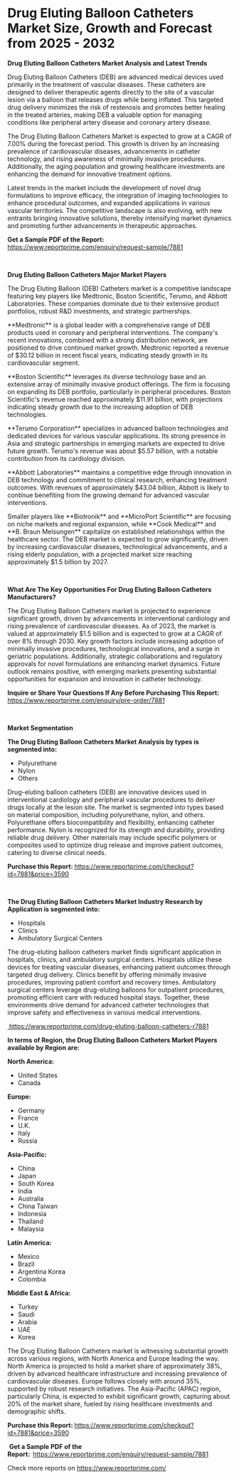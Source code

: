 <p><h1>Drug Eluting Balloon Catheters Market Size, Growth and Forecast from 2025 - 2032</h1></p><p><strong>Drug Eluting Balloon Catheters Market Analysis and Latest Trends</strong></p>
<p><p>Drug Eluting Balloon Catheters (DEB) are advanced medical devices used primarily in the treatment of vascular diseases. These catheters are designed to deliver therapeutic agents directly to the site of a vascular lesion via a balloon that releases drugs while being inflated. This targeted drug delivery minimizes the risk of restenosis and promotes better healing in the treated arteries, making DEB a valuable option for managing conditions like peripheral artery disease and coronary artery disease.</p><p>The Drug Eluting Balloon Catheters Market is expected to grow at a CAGR of 7.00% during the forecast period. This growth is driven by an increasing prevalence of cardiovascular diseases, advancements in catheter technology, and rising awareness of minimally invasive procedures. Additionally, the aging population and growing healthcare investments are enhancing the demand for innovative treatment options. </p><p>Latest trends in the market include the development of novel drug formulations to improve efficacy, the integration of imaging technologies to enhance procedural outcomes, and expanded applications in various vascular territories. The competitive landscape is also evolving, with new entrants bringing innovative solutions, thereby intensifying market dynamics and promoting further advancements in therapeutic approaches.</p></p>
<p><strong>Get a Sample PDF of the Report:&nbsp;</strong> <a href="https://www.reportprime.com/enquiry/request-sample/7881?utm_campaign=2758&utm_medium=2&utm_source=Github&utm_content=ia&utm_term=19032025&utm_id=drug-eluting-balloon-catheters">https://www.reportprime.com/enquiry/request-sample/7881</a></p>
<p>&nbsp;</p>
<p><strong>Drug Eluting Balloon Catheters Major Market Players</strong></p>
<p><p>The Drug Eluting Balloon (DEB) Catheters market is a competitive landscape featuring key players like Medtronic, Boston Scientific, Terumo, and Abbott Laboratories. These companies dominate due to their extensive product portfolios, robust R&D investments, and strategic partnerships.</p><p>**Medtronic** is a global leader with a comprehensive range of DEB products used in coronary and peripheral interventions. The company's recent innovations, combined with a strong distribution network, are positioned to drive continued market growth. Medtronic reported a revenue of $30.12 billion in recent fiscal years, indicating steady growth in its cardiovascular segment.</p><p>**Boston Scientific** leverages its diverse technology base and an extensive array of minimally invasive product offerings. The firm is focusing on expanding its DEB portfolio, particularly in peripheral procedures. Boston Scientific's revenue reached approximately $11.91 billion, with projections indicating steady growth due to the increasing adoption of DEB technologies.</p><p>**Terumo Corporation** specializes in advanced balloon technologies and dedicated devices for various vascular applications. Its strong presence in Asia and strategic partnerships in emerging markets are expected to drive future growth. Terumo's revenue was about $5.57 billion, with a notable contribution from its cardiology division.</p><p>**Abbott Laboratories** maintains a competitive edge through innovation in DEB technology and commitment to clinical research, enhancing treatment outcomes. With revenues of approximately $43.04 billion, Abbott is likely to continue benefiting from the growing demand for advanced vascular interventions.</p><p>Smaller players like **Biotronik** and **MicroPort Scientific** are focusing on niche markets and regional expansion, while **Cook Medical** and **B. Braun Melsungen** capitalize on established relationships within the healthcare sector. The DEB market is expected to grow significantly, driven by increasing cardiovascular diseases, technological advancements, and a rising elderly population, with a projected market size reaching approximately $1.5 billion by 2027.</p></p>
<p>&nbsp;</p>
<p><strong>What Are The Key Opportunities For Drug Eluting Balloon Catheters Manufacturers?</strong></p>
<p><p>The Drug Eluting Balloon Catheters market is projected to experience significant growth, driven by advancements in interventional cardiology and rising prevalence of cardiovascular diseases. As of 2023, the market is valued at approximately $1.5 billion and is expected to grow at a CAGR of over 8% through 2030. Key growth factors include increasing adoption of minimally invasive procedures, technological innovations, and a surge in geriatric populations. Additionally, strategic collaborations and regulatory approvals for novel formulations are enhancing market dynamics. Future outlook remains positive, with emerging markets presenting substantial opportunities for expansion and innovation in catheter technology.</p></p>
<p><strong>Inquire or Share Your Questions If Any Before Purchasing This Report:</strong> <a href="https://www.reportprime.com/enquiry/pre-order/7881?utm_campaign=2758&utm_medium=2&utm_source=Github&utm_content=ia&utm_term=19032025&utm_id=drug-eluting-balloon-catheters">https://www.reportprime.com/enquiry/pre-order/7881</a></p>
<p>&nbsp;</p>
<p><strong>Market Segmentation</strong></p>
<p><strong>The Drug Eluting Balloon Catheters Market Analysis by types is segmented into:</strong></p>
<p><ul><li>Polyurethane</li><li>Nylon</li><li>Others</li></ul></p>
<p><p>Drug-eluting balloon catheters (DEB) are innovative devices used in interventional cardiology and peripheral vascular procedures to deliver drugs locally at the lesion site. The market is segmented into types based on material composition, including polyurethane, nylon, and others. Polyurethane offers biocompatibility and flexibility, enhancing catheter performance. Nylon is recognized for its strength and durability, providing reliable drug delivery. Other materials may include specific polymers or composites used to optimize drug release and improve patient outcomes, catering to diverse clinical needs.</p></p>
<p><strong>Purchase this Report:&nbsp;</strong><a href="https://www.reportprime.com/checkout?id=7881&price=3590&utm_campaign=2758&utm_medium=2&utm_source=Github&utm_content=ia&utm_term=19032025&utm_id=drug-eluting-balloon-catheters">https://www.reportprime.com/checkout?id=7881&price=3590</a></p>
<p>&nbsp;</p>
<p><strong>The Drug Eluting Balloon Catheters Market Industry Research by Application is segmented into:</strong></p>
<p><ul><li>Hospitals</li><li>Clinics</li><li>Ambulatory Surgical Centers</li></ul></p>
<p><p>The drug-eluting balloon catheters market finds significant application in hospitals, clinics, and ambulatory surgical centers. Hospitals utilize these devices for treating vascular diseases, enhancing patient outcomes through targeted drug delivery. Clinics benefit by offering minimally invasive procedures, improving patient comfort and recovery times. Ambulatory surgical centers leverage drug-eluting balloons for outpatient procedures, promoting efficient care with reduced hospital stays. Together, these environments drive demand for advanced catheter technologies that improve safety and effectiveness in various medical interventions.</p></p>
<p><a href="https://www.reportprime.com/drug-eluting-balloon-catheters-r7881?utm_campaign=2758&utm_medium=2&utm_source=Github&utm_content=ia&utm_term=19032025&utm_id=drug-eluting-balloon-catheters">&nbsp;https://www.reportprime.com/drug-eluting-balloon-catheters-r7881</a></p>
<p><strong>In terms of Region, the Drug Eluting Balloon Catheters Market Players available by Region are:</strong></p>
<p>
    <p> <strong> North America: </strong>
        <ul>
            <li>United States</li>
            <li>Canada</li>
        </ul>
        </p> 
    <p> <strong> Europe: </strong>
        <ul>
            <li>Germany</li>
            <li>France</li>
            <li>U.K.</li>
            <li>Italy</li>
            <li>Russia</li>
        </ul>
        </p> 
    <p> <strong> Asia-Pacific: </strong>
        <ul>
            <li>China</li>
            <li>Japan</li>
            <li>South Korea</li>
            <li>India</li>
            <li>Australia</li>
            <li>China Taiwan</li>
            <li>Indonesia</li>
            <li>Thailand</li>
            <li>Malaysia</li>
        </ul>
        </p> 
    <p> <strong> Latin America: </strong>
        <ul>
            <li>Mexico</li>
            <li>Brazil</li>
            <li>Argentina Korea</li>
            <li>Colombia</li>
        </ul>
        </p> 
    <p> <strong> Middle East & Africa: </strong>
        <ul>
            <li>Turkey</li>
            <li>Saudi</li>
            <li>Arabia</li>
            <li>UAE</li>
            <li>Korea</li>
        </ul>
    </p>
    </p>
<p><p>The Drug Eluting Balloon Catheters market is witnessing substantial growth across various regions, with North America and Europe leading the way. North America is projected to hold a market share of approximately 38%, driven by advanced healthcare infrastructure and increasing prevalence of cardiovascular diseases. Europe follows closely with around 35%, supported by robust research initiatives. The Asia-Pacific (APAC) region, particularly China, is expected to exhibit significant growth, capturing about 20% of the market share, fueled by rising healthcare investments and demographic shifts.</p></p>
<p><strong>Purchase this Report: </strong><a href="https://www.reportprime.com/checkout?id=7881&price=3590&utm_campaign=2758&utm_medium=2&utm_source=Github&utm_content=ia&utm_term=19032025&utm_id=drug-eluting-balloon-catheters">https://www.reportprime.com/checkout?id=7881&price=3590</a></p>
<p>&nbsp;<strong>Get a Sample PDF of the Report:&nbsp;&nbsp;</strong><a href="https://www.reportprime.com/enquiry/request-sample/7881?utm_campaign=2758&utm_medium=2&utm_source=Github&utm_content=ia&utm_term=19032025&utm_id=drug-eluting-balloon-catheters">https://www.reportprime.com/enquiry/request-sample/7881</a></p>
<p><strong></strong></p>
<p>Check more reports on <a href="https://www.reportprime.com/?utm_campaign=2758&utm_medium=2&utm_source=Github&utm_content=ia&utm_term=19032025&utm_id=drug-eluting-balloon-catheters">https://www.reportprime.com/</a></p>